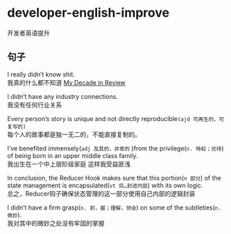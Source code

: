 
# developer-english-improve
开发者英语提升


## 句子

I really didn’t know shit.<br> 
我真的什么都不知道 [My Decade in Review](https://overreacted.io/my-decade-in-review/)

I didn’t have any industry connections.<br> 
我没有任何行业关系

Every person’s story is unique and not directly reproducible```(ajd 可再生的，可复写的)```<br>
每个人的故事都是独一无二的，不能直接复制的。

I’ve benefited immensely(```adj 及其的，非常的``` )from the privilege(```n. 特权；优待```) of being born in an upper middle class family.<br>
我出生在一个中上层阶级家庭 这样我受益匪浅

In conclusion, the Reducer Hook makes sure that this portion(```n 部分```) of the state management is encapsulated(```vt 将…封进内部```) with its own logic.<br>
总之，Reducer钩子确保状态管理的这一部分使用自己内部的逻辑封装

I didn’t have a firm grasp(```n. 抓，握；理解，领会```) on some of the subtleties(```n. 微妙```).<br/>
我对其中的微妙之处没有牢固的掌握

